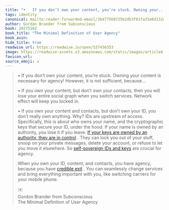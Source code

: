 ```yaml
---
title: "•   If you don’t own your content, you’re stuck. Owning your..."
tags: identity
canonical: mailto:reader-forwarded-email/3b477569725b2db3f81fa31e6d132e9f
author: Gordon Brander from Subconscious
book: 28275162
book_title: "The Minimal Definition of User Agency"
book_asin: 
hide_title: true
readwise_url: https://readwise.io/open/537436353
image: https://readwise-assets.s3.amazonaws.com/static/images/article4.6bc1851654a0.png
favicon_url: 
source_emoji: ✉️
---
```


> •   If you don’t own your content, you’re stuck. Owning your content is necessary for agency! However, it is not sufficient, because…
>     
> •   If you own your content, but don’t own your contacts, then you will lose your entire social graph when you switch services. Network effect will keep you locked in.
>     
> •   If you own your content and contacts, but don’t own your ID, you don’t really own anything. Why? IDs are upstream of access. Specifically, this is about who owns your name, and the cryptographic keys that secure your ID, under the hood. If your name is owned by an authority, you lose it if you leave. [If your keys are owned by an authority, they are in control](https://substack.com/redirect/c122b2dd-295e-492a-944f-43784740d98d?j=eyJ1IjoiMXlmdTFqIn0.qYv5NVQwodvs9yAW1b9IqXxz-UTiPAUp4JXaRMXUArU) . They can lock you out of your stuff, snoop on your private messages, delete your account, or refuse to let you move it elsewhere. So [self-sovereign IDs and keys](https://substack.com/redirect/6f4528d3-1ff2-4c68-a2ce-83e1ce64a5b0?j=eyJ1IjoiMXlmdTFqIn0.qYv5NVQwodvs9yAW1b9IqXxz-UTiPAUp4JXaRMXUArU) are crucial for agency.
>     
> 
> When you own your ID, content, and contacts, you have agency, because you have [credible exit](https://substack.com/redirect/50d97743-ffe1-44e1-b82b-8eeab62b87b5?j=eyJ1IjoiMXlmdTFqIn0.qYv5NVQwodvs9yAW1b9IqXxz-UTiPAUp4JXaRMXUArU) . You can seamlessly change services and bring everything important with you, like switching carriers for your mobile phone.
> <div class="quoteback-footer"><div class="quoteback-avatar"><span class="mini-emoji"> ✉️</span></div><div class="quoteback-metadata"><div class="metadata-inner"><span style="display:none">FROM:</span><div aria-label="Gordon Brander from Subconscious" class="quoteback-author"> Gordon Brander from Subconscious</div><div aria-label="The Minimal Definition of User Agency" class="quoteback-title"> The Minimal Definition of User Agency</div></div></div></div>